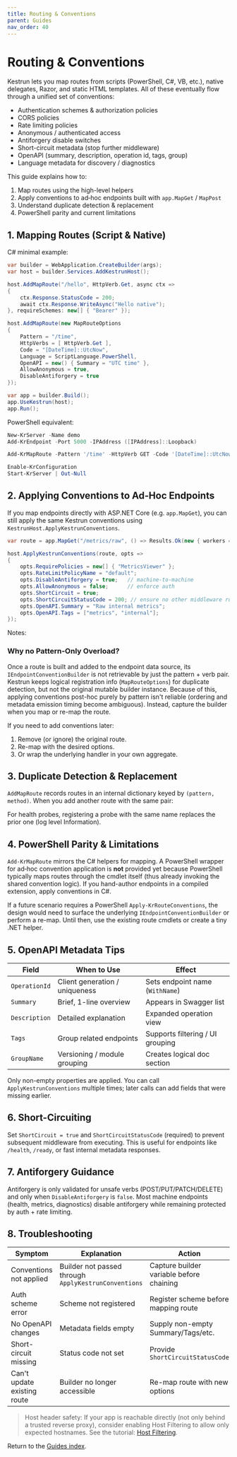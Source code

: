 ```yaml
---
title: Routing & Conventions
parent: Guides
nav_order: 40
---
```


# Routing & Conventions

Kestrun lets you map routes from scripts (PowerShell, C#, VB, etc.), native delegates, Razor, and
static HTML templates. All of these eventually flow through a unified set of conventions:

- Authentication schemes & authorization policies
- CORS policies
- Rate limiting policies
- Anonymous / authenticated access
- Antiforgery disable switches
- Short-circuit metadata (stop further middleware)
- OpenAPI (summary, description, operation id, tags, group)
- Language metadata for discovery / diagnostics

This guide explains how to:

1. Map routes using the high-level helpers
2. Apply conventions to ad‑hoc endpoints built with `app.MapGet` / `MapPost`
3. Understand duplicate detection & replacement
4. PowerShell parity and current limitations

## 1. Mapping Routes (Script & Native)

C# minimal example:

```csharp
var builder = WebApplication.CreateBuilder(args);
var host = builder.Services.AddKestrunHost();

host.AddMapRoute("/hello", HttpVerb.Get, async ctx =>
{
    ctx.Response.StatusCode = 200;
    await ctx.Response.WriteAsync("Hello native");
}, requireSchemes: new[] { "Bearer" });

host.AddMapRoute(new MapRouteOptions
{
    Pattern = "/time",
    HttpVerbs = [ HttpVerb.Get ],
    Code = "[DateTime]::UtcNow",
    Language = ScriptLanguage.PowerShell,
    OpenAPI = new() { Summary = "UTC time" },
    AllowAnonymous = true,
    DisableAntiforgery = true
});

var app = builder.Build();
app.UseKestrun(host);
app.Run();
```

PowerShell equivalent:

```powershell
New-KrServer -Name demo
Add-KrEndpoint -Port 5000 -IPAddress ([IPAddress]::Loopback)

Add-KrMapRoute -Pattern '/time' -HttpVerb GET -Code '[DateTime]::UtcNow' -OpenApiSummary 'UTC time' -AllowAnonymous -DisableAntiforgery

Enable-KrConfiguration
Start-KrServer | Out-Null
```

## 2. Applying Conventions to Ad‑Hoc Endpoints

If you map endpoints directly with ASP.NET Core (e.g. `app.MapGet`), you can still apply the same
Kestrun conventions using `KestrunHost.ApplyKestrunConventions`.

```csharp
var route = app.MapGet("/metrics/raw", () => Results.Ok(new { workers = 7, queue = 12 }));

host.ApplyKestrunConventions(route, opts =>
{
    opts.RequirePolicies = new[] { "MetricsViewer" };
    opts.RateLimitPolicyName = "default";
    opts.DisableAntiforgery = true;   // machine-to-machine
    opts.AllowAnonymous = false;      // enforce auth
    opts.ShortCircuit = true;
    opts.ShortCircuitStatusCode = 200; // ensure no other middleware runs
    opts.OpenAPI.Summary = "Raw internal metrics";
    opts.OpenAPI.Tags = ["metrics", "internal"];
});
```

Notes:

### Why no Pattern-Only Overload?

Once a route is built and added to the endpoint data source, its `IEndpointConventionBuilder` is not retrievable
by just the pattern + verb pair. Kestrun keeps logical registration info (`MapRouteOptions`) for duplicate detection,
but not the original mutable builder instance. Because of this, applying conventions post-hoc purely by pattern isn't
reliable (ordering and metadata emission timing become ambiguous). Instead, capture the builder when you map or re-map the route.

If you need to add conventions later:

1. Remove (or ignore) the original route.
2. Re-map with the desired options.
3. Or wrap the underlying handler in your own aggregate.

## 3. Duplicate Detection & Replacement

`AddMapRoute` records routes in an internal dictionary keyed by `(pattern, method)`. When you add another route with the
same pair:

For health probes, registering a probe with the same name replaces the prior one (log level Information).

## 4. PowerShell Parity & Limitations

`Add-KrMapRoute` mirrors the C# helpers for mapping. A PowerShell wrapper for ad‑hoc convention application is **not** provided yet
because PowerShell typically maps routes through the cmdlet itself (thus already invoking the shared convention logic). If you
hand-author endpoints in a compiled extension, apply conventions in C#.

If a future scenario requires a PowerShell `Apply-KrRouteConventions`, the design would need to surface the underlying
`IEndpointConventionBuilder` or perform a re-map. Until then, use the existing route cmdlets or create a tiny .NET helper.

## 5. OpenAPI Metadata Tips

| Field | When to Use | Effect |
|-------|-------------|--------|
| `OperationId` | Client generation / uniqueness | Sets endpoint name (`WithName`) |
| `Summary` | Brief, 1-line overview | Appears in Swagger list |
| `Description` | Detailed explanation | Expanded operation view |
| `Tags` | Group related endpoints | Supports filtering / UI grouping |
| `GroupName` | Versioning / module grouping | Creates logical doc section |

Only non-empty properties are applied. You can call `ApplyKestrunConventions` multiple times; later calls can add fields that were missing earlier.

## 6. Short-Circuiting

Set `ShortCircuit = true` and `ShortCircuitStatusCode` (required) to prevent subsequent middleware from executing.
This is useful for endpoints like `/health`, `/ready`, or fast internal metadata responses.

## 7. Antiforgery Guidance

Antiforgery is only validated for unsafe verbs (POST/PUT/PATCH/DELETE) and only when `DisableAntiforgery` is `false`.
Most machine endpoints (health, metrics, diagnostics) disable antiforgery while remaining protected by auth + rate limiting.

## 8. Troubleshooting

| Symptom | Explanation | Action |
|---------|-------------|--------|
| Conventions not applied | Builder not passed through `ApplyKestrunConventions` | Capture builder variable before chaining |
| Auth scheme error | Scheme not registered | Register scheme before mapping route |
| No OpenAPI changes | Metadata fields empty | Supply non-empty Summary/Tags/etc. |
| Short-circuit missing | Status code not set | Provide `ShortCircuitStatusCode` |
| Can't update existing route | Builder no longer accessible | Re-map route with new options |

> Host header safety: If your app is reachable directly (not only behind a trusted reverse proxy),
> consider enabling Host Filtering to allow only expected hostnames. See the tutorial: [Host Filtering](/pwsh/tutorial/10.middleware/6.Host-Filtering).

Return to the [Guides index](./index).
